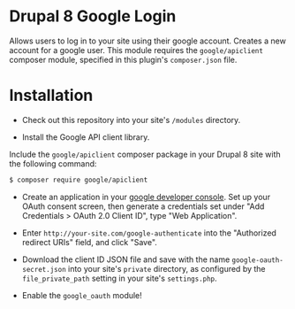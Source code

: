 # Drupal 8 Google Login

Allows users to log in to your site using their google account. Creates a new account for a google user. This module requires the `google/apiclient` composer module, specified in this plugin's `composer.json` file.

# Installation

* Check out this repository into your site's `/modules` directory.

* Install the Google API client library.

Include the `google/apiclient` composer package in your Drupal 8 site with the following command:

```sh
$ composer require google/apiclient
```

* Create an application in your [google developer console](https://console.developers.google.com/). Set up your OAuth consent screen, then generate a credentials set under "Add Credentials > OAuth 2.0 Client ID", type "Web Application". 

* Enter `http://your-site.com/google-authenticate` into the "Authorized redirect URIs" field, and click "Save".

* Download the client ID JSON file and save with the name `google-oauth-secret.json` into your site's `private` directory, as configured by the `file_private_path` setting in your site's `settings.php`.

* Enable the `google_oauth` module!
